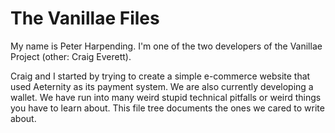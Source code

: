 # The Vanillae Files

My name is Peter Harpending.  I'm one of the two developers of the Vanillae
Project (other: Craig Everett).

Craig and I started by trying to create a simple e-commerce website that used
Aeternity as its payment system.  We are also currently developing a wallet.
We have run into many weird stupid technical pitfalls or weird things you have
to learn about.  This file tree documents the ones we cared to write about.
